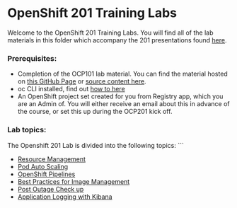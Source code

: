 # OpenShift 201 Training Labs
Welcome to the OpenShift 201 Training Labs.  You will find all of the lab materials in this folder which accompany the 201 presentations found [here](https://app.mural.co/t/platformservices5977/m/platformservices5977/1648237994578/6d72899801ba0c9b04e4f120571621c188c92036?sender=u66de390c4d3da408f9803733).


### Prerequisites:
- Completion of the OCP101 lab material. You can find the material hosted on [this GitHub Page](https://ocp101-labs-d8f105-tools.apps.silver.devops.gov.bc.ca/) or [source content here](https://github.com/BCDevOps/devops-platform-workshops/tree/master/101-lab/content).
- oc CLI installed, find out [how to here](https://stackoverflow.developer.gov.bc.ca/questions/139)
- An OpenShift project set created for you from Registry app, which you are an Admin of. You will either receive an email about this in advance of the course, or set this up during the OCP201 kick off.


### Lab topics:

The Openshift 201 Lab is divided into the following topics: ```
* [Resource Management](./resource-mgmt.md)
* [Pod Auto Scaling](./rh201-pod-auto-scale.md)
* [OpenShift Pipelines](./pipelines.md)
* [Best Practices for Image Management](./image-management.md)
* [Post Outage Check up](./post-outage-checkup.md)
* [Application Logging with Kibana](./logging.md)
